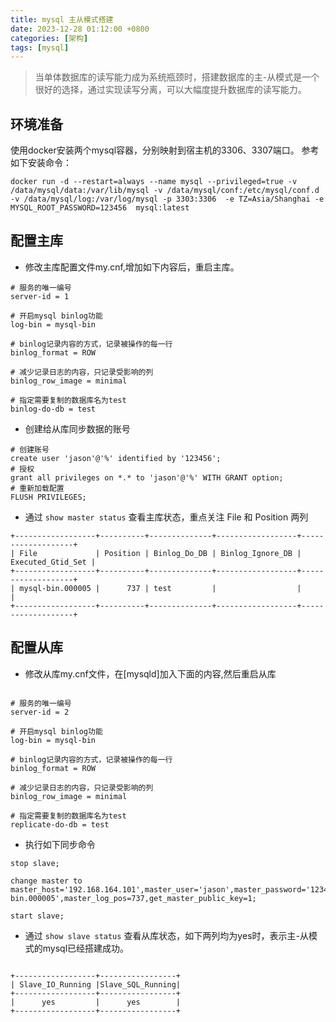 ```yaml
---
title: mysql 主从模式搭建
date: 2023-12-28 01:12:00 +0800
categories: [架构]
tags: [mysql]
---
```


> 当单体数据库的读写能力成为系统瓶颈时，搭建数据库的主-从模式是一个很好的选择，通过实现读写分离，可以大幅度提升数据库的读写能力。

## 环境准备

使用docker安装两个mysql容器，分别映射到宿主机的3306、3307端口。
参考如下安装命令：
```
docker run -d --restart=always --name mysql --privileged=true -v /data/mysql/data:/var/lib/mysql -v /data/mysql/conf:/etc/mysql/conf.d -v /data/mysql/log:/var/log/mysql -p 3303:3306  -e TZ=Asia/Shanghai -e MYSQL_ROOT_PASSWORD=123456  mysql:latest
```

## 配置主库

- 修改主库配置文件my.cnf,增加如下内容后，重启主库。

```
# 服务的唯一编号
server-id = 1

# 开启mysql binlog功能
log-bin = mysql-bin

# binlog记录内容的方式，记录被操作的每一行
binlog_format = ROW

# 减少记录日志的内容，只记录受影响的列
binlog_row_image = minimal

# 指定需要复制的数据库名为test
binlog-do-db = test
```
- 创建给从库同步数据的账号

```
# 创建账号
create user 'jason'@'%' identified by '123456';
# 授权
grant all privileges on *.* to 'jason'@'%' WITH GRANT option;
# 重新加载配置
FLUSH PRIVILEGES;
```

- 通过 `show master status` 查看主库状态，重点关注 File 和 Position 两列

```
+------------------+----------+--------------+------------------+-------------------+
| File             | Position | Binlog_Do_DB | Binlog_Ignore_DB | Executed_Gtid_Set |
+------------------+----------+--------------+------------------+-------------------+
| mysql-bin.000005 |      737 | test         |                  |                   |
+------------------+----------+--------------+------------------+-------------------+
```

## 配置从库

- 修改从库my.cnf文件，在[mysqld]加入下面的内容,然后重启从库

```

# 服务的唯一编号
server-id = 2

# 开启mysql binlog功能
log-bin = mysql-bin

# binlog记录内容的方式，记录被操作的每一行
binlog_format = ROW

# 减少记录日志的内容，只记录受影响的列
binlog_row_image = minimal

# 指定需要复制的数据库名为test
replicate-do-db = test

```

- 执行如下同步命令

```
stop slave;

change master to master_host='192.168.164.101',master_user='jason',master_password='123456',master_log_file='mysql-bin.000005',master_log_pos=737,get_master_public_key=1;

start slave;

```

- 通过 `show slave status` 查看从库状态，如下两列均为yes时，表示主-从模式的mysql已经搭建成功。


```

+------------------+-----------------+
| Slave_IO_Running |Slave_SQL_Running|
+------------------+-----------------+
|      yes         |      yes        | 
+------------------+-----------------+
```


